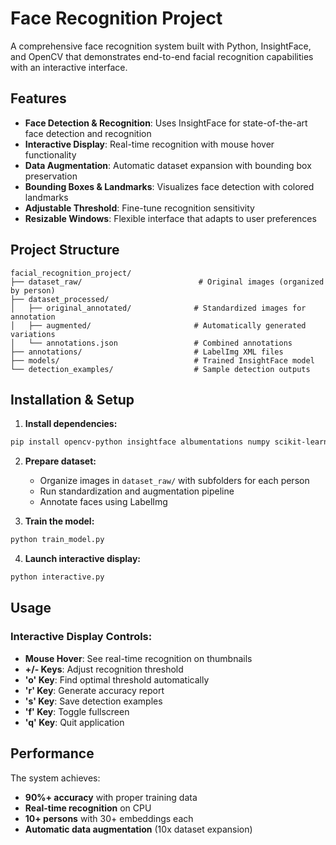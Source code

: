 # Face Recognition Project

A comprehensive face recognition system built with Python, InsightFace, and OpenCV that demonstrates end-to-end facial recognition capabilities with an interactive interface.

##  Features

- **Face Detection & Recognition**: Uses InsightFace for state-of-the-art face detection and recognition
- **Interactive Display**: Real-time recognition with mouse hover functionality
- **Data Augmentation**: Automatic dataset expansion with bounding box preservation
- **Bounding Boxes & Landmarks**: Visualizes face detection with colored landmarks
- **Adjustable Threshold**: Fine-tune recognition sensitivity
- **Resizable Windows**: Flexible interface that adapts to user preferences

##  Project Structure

```
facial_recognition_project/
├── dataset_raw/                          # Original images (organized by person)
├── dataset_processed/
│   ├── original_annotated/              # Standardized images for annotation
│   ├── augmented/                       # Automatically generated variations
│   └── annotations.json                 # Combined annotations
├── annotations/                         # LabelImg XML files
├── models/                              # Trained InsightFace model
└── detection_examples/                  # Sample detection outputs
```

##  Installation & Setup

1. **Install dependencies:**
```bash
pip install opencv-python insightface albumentations numpy scikit-learn pillow
```

2. **Prepare dataset:**
   - Organize images in `dataset_raw/` with subfolders for each person
   - Run standardization and augmentation pipeline
   - Annotate faces using LabelImg

3. **Train the model:**
```bash
python train_model.py
```

4. **Launch interactive display:**
```bash
python interactive.py
```

##  Usage

### Interactive Display Controls:
- **Mouse Hover**: See real-time recognition on thumbnails
- **+/- Keys**: Adjust recognition threshold
- **'o' Key**: Find optimal threshold automatically
- **'r' Key**: Generate accuracy report
- **'s' Key**: Save detection examples
- **'f' Key**: Toggle fullscreen
- **'q' Key**: Quit application


##  Performance

The system achieves:
- **90%+ accuracy** with proper training data
- **Real-time recognition** on CPU
- **10+ persons** with 30+ embeddings each
- **Automatic data augmentation** (10x dataset expansion)
